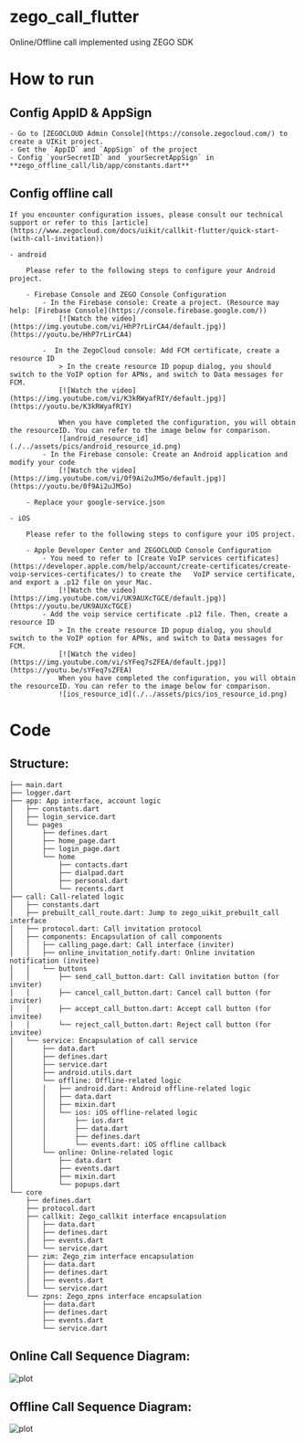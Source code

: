 # zego_call_flutter

Online/Offline call implemented using ZEGO SDK


# How to run

## Config AppID & AppSign

    - Go to [ZEGOCLOUD Admin Console](https://console.zegocloud.com/) to create a UIKit project.
    - Get the `AppID` and `AppSign` of the project
    - Config `yourSecretID` and `yourSecretAppSign` in **zego_offline_call/lib/app/constants.dart**

## Config offline call

    If you encounter configuration issues, please consult our technical support or refer to this [article](https://www.zegocloud.com/docs/uikit/callkit-flutter/quick-start-(with-call-invitation))

    - android
    
        Please refer to the following steps to configure your Android project. 
        
        - Firebase Console and ZEGO Console Configuration
            - In the Firebase console: Create a project. (Resource may help: [Firebase Console](https://console.firebase.google.com/))
                [![Watch the video](https://img.youtube.com/vi/HhP7rLirCA4/default.jpg)](https://youtu.be/HhP7rLirCA4)

            -  In the ZegoCloud console: Add FCM certificate, create a resource ID
                > In the create resource ID popup dialog, you should switch to the VoIP option for APNs, and switch to Data messages for FCM.
                [![Watch the video](https://img.youtube.com/vi/K3kRWyafRIY/default.jpg)](https://youtu.be/K3kRWyafRIY)

                When you have completed the configuration, you will obtain the resourceID. You can refer to the image below for comparison.
                ![android_resource_id](./../assets/pics/android_resource_id.png)
            - In the Firebase console: Create an Android application and modify your code
                [![Watch the video](https://img.youtube.com/vi/0f9Ai2uJM5o/default.jpg)](https://youtu.be/0f9Ai2uJM5o)
        
        - Replace your google-service.json 

    - iOS

        Please refer to the following steps to configure your iOS project.

        - Apple Developer Center and ZEGOCLOUD Console Configuration
            - You need to refer to [Create VoIP services certificates](https://developer.apple.com/help/account/create-certificates/create-voip-services-certificates/) to create the   VoIP service certificate, and ​​​​​​​​​​​​​​​​​​​​​​​​​​​​​​​​​​​​​​​​export a .p12 file on your Mac.
                [![Watch the video](https://img.youtube.com/vi/UK9AUXcTGCE/default.jpg)](https://youtu.be/UK9AUXcTGCE)
            - Add the voip service certificate .p12 file. Then, create a resource ID
                > ​In the create resource ID popup dialog, you should switch to the VoIP option for APNs, and switch to Data messages for FCM.
                [![Watch the video](https://img.youtube.com/vi/sYFeq7sZFEA/default.jpg)](https://youtu.be/sYFeq7sZFEA)
                When you have completed the configuration, you will obtain the resourceID. You can refer to the image below for comparison.
                ![ios_resource_id](./../assets/pics/ios_resource_id.png)


# Code

## Structure:
```
├── main.dart
├── logger.dart
├── app: App interface, account logic
│   ├── constants.dart
│   ├── login_service.dart
│   └── pages
│       ├── defines.dart
│       ├── home_page.dart
│       ├── login_page.dart
│       └── home
│           ├── contacts.dart
│           ├── dialpad.dart
│           ├── personal.dart
│           └── recents.dart
├── call: Call-related logic
│   ├── constants.dart
│   ├── prebuilt_call_route.dart: Jump to zego_uikit_prebuilt_call interface
│   ├── protocol.dart: Call invitation protocol
│   ├── components: Encapsulation of call components
│   │   ├── calling_page.dart: Call interface (inviter)
│   │   ├── online_invitation_notify.dart: Online invitation notification (invitee)
│   │   └── buttons
│   │       ├── send_call_button.dart: Call invitation button (for inviter)
│   │       ├── cancel_call_button.dart: Cancel call button (for inviter)
│   │       ├── accept_call_button.dart: Accept call button (for invitee)
│   │       └── reject_call_button.dart: Reject call button (for invitee)
│   └── service: Encapsulation of call service
│       ├── data.dart
│       ├── defines.dart
│       ├── service.dart
│       ├── android.utils.dart
│       └── offline: Offline-related logic
│       │   ├── android.dart: Android offline-related logic
│       │   ├── data.dart
│       │   ├── mixin.dart
│       │   └── ios: iOS offline-related logic
│       │       ├── ios.dart
│       │       ├── data.dart
│       │       ├── defines.dart
│       │       └── events.dart: iOS offline callback
│       └── online: Online-related logic
│           ├── data.dart
│           ├── events.dart
│           ├── mixin.dart
│           └── popups.dart
└── core
    ├── defines.dart
    ├── protocol.dart
    ├── callkit: Zego_callkit interface encapsulation
    │   ├── data.dart
    │   ├── defines.dart
    │   ├── events.dart
    │   └── service.dart
    ├── zim: Zego_zim interface encapsulation
    │   ├── data.dart
    │   ├── defines.dart
    │   ├── events.dart
    │   └── service.dart
    └── zpns: Zego_zpns interface encapsulation
        ├── data.dart
        ├── defines.dart
        ├── events.dart
        └── service.dart
```


## Online Call Sequence Diagram:

![plot](./../assets/pics/online-call-sequence-diagram.png)


## Offline Call Sequence Diagram:

![plot](./../assets/pics/offline-call-sequence-diagram.png)